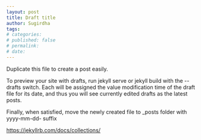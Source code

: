 ```yaml
---
layout: post
title: Draft title
author: Sugirdha
tags:
# categories:
# published: false
# permalink:
# date:
---
```


Duplicate this file to create a post easily.

To preview your site with drafts, run jekyll serve or jekyll build with the --drafts switch. Each will be assigned the value modification time of the draft file for its date, and thus you will see currently edited drafts as the latest posts.

Finally, when satisfied, move the newly created file to \_posts folder with yyyy-mm-dd- suffix

https://jekyllrb.com/docs/collections/
